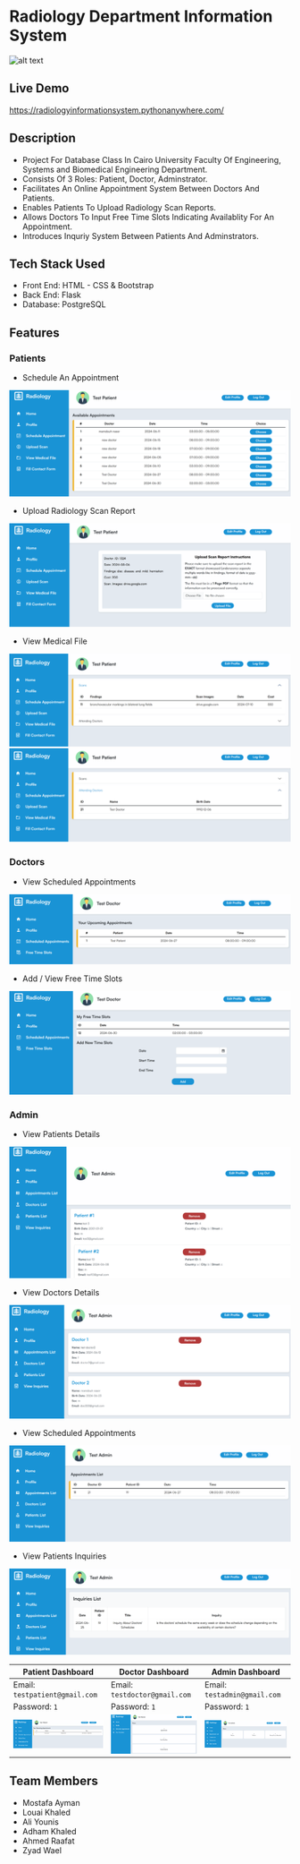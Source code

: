 # Radiology Department Information System
![alt text](screenshots/landing_page.PNG)

## Live Demo
https://radiologyinformationsystem.pythonanywhere.com/

## Description

- Project For Database Class In Cairo University Faculty Of Engineering, Systems and Biomedical Engineering Department.
- Consists Of 3 Roles: Patient, Doctor, Adminstrator.
- Facilitates An Online Appointment System Between Doctors And Patients.
- Enables Patients To Upload Radiology Scan Reports.
- Allows Doctors To Input Free Time Slots Indicating Availablity For An Appointment.
- Introduces Inquriy System Between Patients And Adminstrators.

## Tech Stack Used
- Front End: HTML - CSS & Bootstrap
- Back End: Flask
- Database: PostgreSQL

## Features

### Patients
- Schedule An Appointment
   
![alt text](screenshots/patient_schedule_appointment.PNG)
- Upload Radiology Scan Report

![alt text](screenshots/patient_upload_scan.PNG)
- View Medical File
  
![alt text](<screenshots/patient_view_medical_file (scans).PNG>)
![alt text](<screenshots/patient_view_medical_file (attending doctors).PNG>)     

### Doctors
- View Scheduled Appointments
  
![alt text](screenshots/doctor_scheduled_appointments.PNG)
- Add / View Free Time Slots

![alt text](screenshots/doctor_free_time_slots.PNG)

### Admin
- View Patients Details   

![alt text](screenshots/admin_patients_list.PNG)
- View Doctors Details 

![alt text](screenshots/admin_doctors_list.PNG)
- View Scheduled Appointments  

![alt text](screenshots/admin_appointments_list.PNG)
- View Patients Inquiries

![alt text](screenshots/admin_view_inquiries.PNG)

| Patient Dashboard                             | Doctor Dashboard         | Admin Dashboard            |
| ----------------------------------------------| ---------------------| -----------------------------------------------|
| Email: `testpatient@gmail.com` | Email: `testdoctor@gmail.com` |   Email: `testadmin@gmail.com` | 
| Password: `1`                  |  Password: `1`                |  Password: `1`                |
| ![alt text](<screenshots/patient_home (appointments).PNG>) |  ![alt text](screenshots/doctor_home.PNG) | ![alt text](screenshots/admin_home.PNG) |


## Team Members

- Mostafa Ayman
- Louai Khaled
- Ali Younis
- Adham Khaled
- Ahmed Raafat
- Zyad Wael
